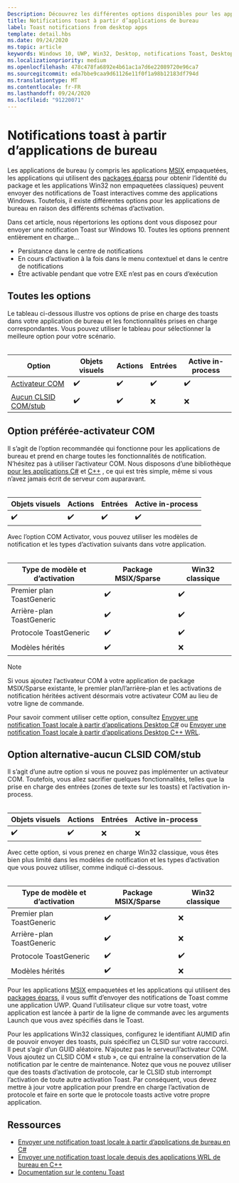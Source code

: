 ```yaml
---
Description: Découvrez les différentes options disponibles pour les applications de bureau Win32 pour l’envoi de notifications Toast
title: Notifications toast à partir d’applications de bureau
label: Toast notifications from desktop apps
template: detail.hbs
ms.date: 09/24/2020
ms.topic: article
keywords: Windows 10, UWP, Win32, Desktop, notifications Toast, Desktop Bridge, msix, package Sparse, options pour envoyer des toasts, serveur com, activateur com, com, com factice, com, sans com, envoyer un toast
ms.localizationpriority: medium
ms.openlocfilehash: 478c478fa6892e4b61ac1a7d6e22089720e96ca7
ms.sourcegitcommit: eda7bbe9caa9d61126e11f0f1a98b12183df794d
ms.translationtype: MT
ms.contentlocale: fr-FR
ms.lasthandoff: 09/24/2020
ms.locfileid: "91220071"
---
```

# <a name="toast-notifications-from-desktop-apps"></a>Notifications toast à partir d’applications de bureau

Les applications de bureau (y compris les applications [MSIX](/windows/msix/desktop/source-code-overview) empaquetées, les applications qui utilisent des [packages éparss](/windows/apps/desktop/modernize/grant-identity-to-nonpackaged-apps) pour obtenir l’identité du package et les applications Win32 non empaquetées classiques) peuvent envoyer des notifications de Toast interactives comme des applications Windows. Toutefois, il existe différentes options pour les applications de bureau en raison des différents schémas d’activation.

Dans cet article, nous répertorions les options dont vous disposez pour envoyer une notification Toast sur Windows 10. Toutes les options prennent entièrement en charge...

* Persistance dans le centre de notifications
* En cours d’activation à la fois dans le menu contextuel et dans le centre de notifications
* Être activable pendant que votre EXE n’est pas en cours d’exécution

## <a name="all-options"></a>Toutes les options

Le tableau ci-dessous illustre vos options de prise en charge des toasts dans votre application de bureau et les fonctionnalités prises en charge correspondantes. Vous pouvez utiliser le tableau pour sélectionner la meilleure option pour votre scénario.<br/><br/>

| Option | Objets visuels | Actions | Entrées | Active in-process |
| -- | -- | -- | -- | -- |
| [Activateur COM](#preferred-option---com-activator) | ✔️ | ✔️ | ✔️ | ✔️ |
| [Aucun CLSID COM/stub](#alternative-option---no-com--stub-clsid) | ✔️ | ✔️ | ❌ | ❌ |


## <a name="preferred-option---com-activator"></a>Option préférée-activateur COM

Il s’agit de l’option recommandée qui fonctionne pour les applications de bureau et prend en charge toutes les fonctionnalités de notification. N’hésitez pas à utiliser l’activateur COM. Nous disposons d’une bibliothèque [pour les applications C#](send-local-toast-desktop.md) et [C++](send-local-toast-desktop-cpp-wrl.md) , ce qui est très simple, même si vous n’avez jamais écrit de serveur com auparavant.<br/><br/>

| Objets visuels | Actions | Entrées | Active in-process |
| -- | -- | -- | -- |
| ✔️ | ✔️ | ✔️ | ✔️ |

Avec l’option COM Activator, vous pouvez utiliser les modèles de notification et les types d’activation suivants dans votre application.<br/><br/>

| Type de modèle et d’activation | Package MSIX/Sparse | Win32 classique |
| -- | -- | -- |
| Premier plan ToastGeneric | ✔️ | ✔️ |
| Arrière-plan ToastGeneric | ✔️ | ✔️ |
| Protocole ToastGeneric | ✔️ | ✔️ |
| Modèles hérités | ✔️ | ❌ |

> [!NOTE]
> Si vous ajoutez l’activateur COM à votre application de package MSIX/Sparse existante, le premier plan/l’arrière-plan et les activations de notification héritées activent désormais votre activateur COM au lieu de votre ligne de commande.

Pour savoir comment utiliser cette option, consultez [Envoyer une notification Toast locale à partir d’applications Desktop C#](send-local-toast-desktop.md) ou [Envoyer une notification Toast locale à partir d’applications Desktop C++ WRL](send-local-toast-desktop-cpp-wrl.md).


## <a name="alternative-option---no-com--stub-clsid"></a>Option alternative-aucun CLSID COM/stub

Il s’agit d’une autre option si vous ne pouvez pas implémenter un activateur COM. Toutefois, vous allez sacrifier quelques fonctionnalités, telles que la prise en charge des entrées (zones de texte sur les toasts) et l’activation in-process.<br/><br/>

| Objets visuels | Actions | Entrées | Active in-process |
| -- | -- | -- | -- |
| ✔️ | ✔️ | ❌ | ❌ |

Avec cette option, si vous prenez en charge Win32 classique, vous êtes bien plus limité dans les modèles de notification et les types d’activation que vous pouvez utiliser, comme indiqué ci-dessous.<br/><br/>

| Type de modèle et d’activation | Package MSIX/Sparse | Win32 classique |
| -- | -- | -- |
| Premier plan ToastGeneric | ✔️ | ❌ |
| Arrière-plan ToastGeneric | ✔️ | ❌ |
| Protocole ToastGeneric | ✔️ | ✔️ |
| Modèles hérités | ✔️ | ❌ |

Pour les applications [MSIX](/windows/msix/desktop/source-code-overview) empaquetées et les applications qui utilisent des [packages éparss](/windows/apps/desktop/modernize/grant-identity-to-nonpackaged-apps), il vous suffit d’envoyer des notifications de Toast comme une application UWP. Quand l’utilisateur clique sur votre toast, votre application est lancée à partir de la ligne de commande avec les arguments Launch que vous avez spécifiés dans le Toast.

Pour les applications Win32 classiques, configurez le identifiant AUMID afin de pouvoir envoyer des toasts, puis spécifiez un CLSID sur votre raccourci. Il peut s’agir d’un GUID aléatoire. N’ajoutez pas le serveur/l’activateur COM. Vous ajoutez un CLSID COM « stub », ce qui entraîne la conservation de la notification par le centre de maintenance. Notez que vous ne pouvez utiliser que des toasts d’activation de protocole, car le CLSID stub interrompt l’activation de toute autre activation Toast. Par conséquent, vous devez mettre à jour votre application pour prendre en charge l’activation de protocole et faire en sorte que le protocole toasts active votre propre application.


## <a name="resources"></a>Ressources

* [Envoyer une notification toast locale à partir d’applications de bureau en C#](send-local-toast-desktop.md)
* [Envoyer une notification toast locale depuis des applications WRL de bureau en C++](send-local-toast-desktop-cpp-wrl.md)
* [Documentation sur le contenu Toast](adaptive-interactive-toasts.md)
